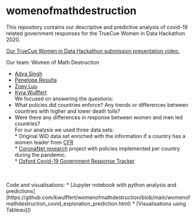 # womenofmathdestruction

This repository contains our descriptive and predictive analysis of covid-19 related government responses for the TrueCue Women in Data Hackathon 2020.

[Our TrueCue Women in Data Hackathon submission presentation video.](https://vimeo.com/473112297)

Our team: Women of Math Destruction
* [Adya Singh](https://www.linkedin.com/in/adya-singh/)
* [Penelope Resulta](https://www.linkedin.com/in/penelope-dawn-resulta-1704833b/)
* [Zoey Luu](https://www.linkedin.com/in/zoey-luu-9b069a144/)
* [Kyra Wulffert](https://www.linkedin.com/in/kyrawulffert/)
<br>We focused on answering the questions:
* What policies did countries enforce? Any trends or differences between countries with higher and lower death tolls?
* Were there any differences in response between women and men led countries?
<br>For our analysis we used three data sets:
<br>* Original WiD data set enriched with the information if a country has a women leader from [CFR](https://www.cfr.org/article/womens-power-index)
<br>* [CoronaNet research](https://www.coronanet-project.org/index.html) project with policies implemented per country during the pandemic.
<br>* [Oxford Covid-19 Government Response Tracker](https://github.com/OxCGRT)
<br>
<br>Code and visualisations:
* [Jupyter notebook with python analysis and predictions](https://github.com/kwulffert/womenofmathdestruction/blob/main/womenofmathdestruction_covid_exploration_prediction.html)
* [Visualisations using Tableau]()



